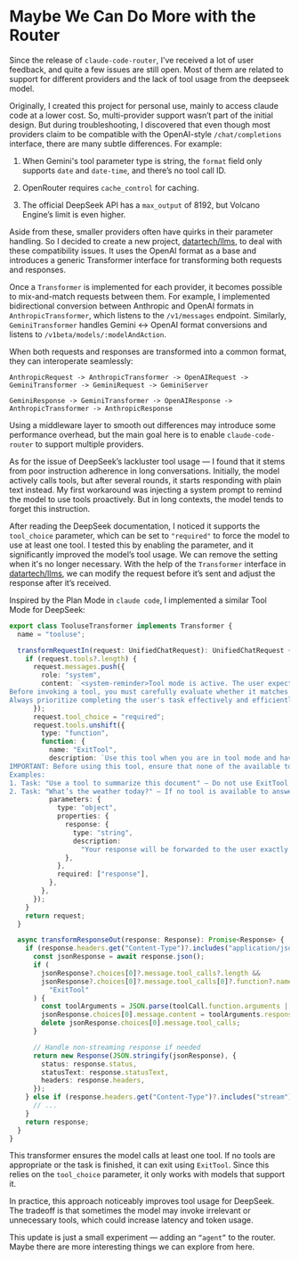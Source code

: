 # Maybe We Can Do More with the Router

Since the release of `claude-code-router`, I’ve received a lot of user feedback, and quite a few issues are still open. Most of them are related to support for different providers and the lack of tool usage from the deepseek model.

Originally, I created this project for personal use, mainly to access claude code at a lower cost. So, multi-provider support wasn’t part of the initial design. But during troubleshooting, I discovered that even though most providers claim to be compatible with the OpenAI-style `/chat/completions` interface, there are many subtle differences. For example:

1. When Gemini's tool parameter type is string, the `format` field only supports `date` and `date-time`, and there’s no tool call ID.

2. OpenRouter requires `cache_control` for caching.

3. The official DeepSeek API has a `max_output` of 8192, but Volcano Engine’s limit is even higher.

Aside from these, smaller providers often have quirks in their parameter handling. So I decided to create a new project, [datartech/llms](https://github.com/datartech/llms), to deal with these compatibility issues. It uses the OpenAI format as a base and introduces a generic Transformer interface for transforming both requests and responses.

Once a `Transformer` is implemented for each provider, it becomes possible to mix-and-match requests between them. For example, I implemented bidirectional conversion between Anthropic and OpenAI formats in `AnthropicTransformer`, which listens to the `/v1/messages` endpoint. Similarly, `GeminiTransformer` handles Gemini <-> OpenAI format conversions and listens to `/v1beta/models/:modelAndAction`.

When both requests and responses are transformed into a common format, they can interoperate seamlessly:

```
AnthropicRequest -> AnthropicTransformer -> OpenAIRequest -> GeminiTransformer -> GeminiRequest -> GeminiServer
```

```
GeminiResponse -> GeminiTransformer -> OpenAIResponse -> AnthropicTransformer -> AnthropicResponse
```

Using a middleware layer to smooth out differences may introduce some performance overhead, but the main goal here is to enable `claude-code-router` to support multiple providers.

As for the issue of DeepSeek’s lackluster tool usage — I found that it stems from poor instruction adherence in long conversations. Initially, the model actively calls tools, but after several rounds, it starts responding with plain text instead. My first workaround was injecting a system prompt to remind the model to use tools proactively. But in long contexts, the model tends to forget this instruction.

After reading the DeepSeek documentation, I noticed it supports the `tool_choice` parameter, which can be set to `"required"` to force the model to use at least one tool. I tested this by enabling the parameter, and it significantly improved the model’s tool usage. We can remove the setting when it's no longer necessary. With the help of the `Transformer` interface in [datartech/llms](https://github.com/datartech/llms), we can modify the request before it’s sent and adjust the response after it’s received.

Inspired by the Plan Mode in `claude code`, I implemented a similar Tool Mode for DeepSeek:

```typescript
export class TooluseTransformer implements Transformer {
  name = "tooluse";

  transformRequestIn(request: UnifiedChatRequest): UnifiedChatRequest {
    if (request.tools?.length) {
      request.messages.push({
        role: "system",
        content: `<system-reminder>Tool mode is active. The user expects you to proactively execute the most suitable tool to help complete the task. 
Before invoking a tool, you must carefully evaluate whether it matches the current task. If no available tool is appropriate for the task, you MUST call the \`ExitTool\` to exit tool mode — this is the only valid way to terminate tool mode.
Always prioritize completing the user's task effectively and efficiently by using tools whenever appropriate.</system-reminder>`,
      });
      request.tool_choice = "required";
      request.tools.unshift({
        type: "function",
        function: {
          name: "ExitTool",
          description: `Use this tool when you are in tool mode and have completed the task. This is the only valid way to exit tool mode.
IMPORTANT: Before using this tool, ensure that none of the available tools are applicable to the current task. You must evaluate all available options — only if no suitable tool can help you complete the task should you use ExitTool to terminate tool mode.
Examples:
1. Task: "Use a tool to summarize this document" — Do not use ExitTool if a summarization tool is available.
2. Task: "What’s the weather today?" — If no tool is available to answer, use ExitTool after reasoning that none can fulfill the task.`,
          parameters: {
            type: "object",
            properties: {
              response: {
                type: "string",
                description:
                  "Your response will be forwarded to the user exactly as returned — the tool will not modify or post-process it in any way.",
              },
            },
            required: ["response"],
          },
        },
      });
    }
    return request;
  }

  async transformResponseOut(response: Response): Promise<Response> {
    if (response.headers.get("Content-Type")?.includes("application/json")) {
      const jsonResponse = await response.json();
      if (
        jsonResponse?.choices[0]?.message.tool_calls?.length &&
        jsonResponse?.choices[0]?.message.tool_calls[0]?.function?.name ===
          "ExitTool"
      ) {
        const toolArguments = JSON.parse(toolCall.function.arguments || "{}");
        jsonResponse.choices[0].message.content = toolArguments.response || "";
        delete jsonResponse.choices[0].message.tool_calls;
      }

      // Handle non-streaming response if needed
      return new Response(JSON.stringify(jsonResponse), {
        status: response.status,
        statusText: response.statusText,
        headers: response.headers,
      });
    } else if (response.headers.get("Content-Type")?.includes("stream")) {
      // ...
    }
    return response;
  }
}
```

This transformer ensures the model calls at least one tool. If no tools are appropriate or the task is finished, it can exit using `ExitTool`. Since this relies on the `tool_choice` parameter, it only works with models that support it.

In practice, this approach noticeably improves tool usage for DeepSeek. The tradeoff is that sometimes the model may invoke irrelevant or unnecessary tools, which could increase latency and token usage.

This update is just a small experiment — adding an `“agent”` to the router. Maybe there are more interesting things we can explore from here.